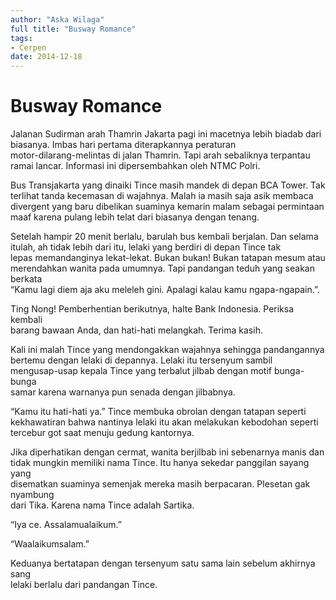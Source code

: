 ```yaml
---
author: "Aska Wilaga"
full title: "Busway Romance"
tags:
- Cerpen
date: 2014-12-18
---
```


# Busway Romance

Jalanan Sudirman arah Thamrin Jakarta pagi ini macetnya lebih biadab dari  
biasanya. Imbas hari pertama diterapkannya peraturan  
motor-dilarang-melintas di jalan Thamrin. Tapi arah sebaliknya terpantau  
ramai lancar. Informasi ini dipersembahkan oleh NTMC Polri.

Bus Transjakarta yang dinaiki Tince masih mandek di depan BCA Tower. Tak  
terlihat tanda kecemasan di wajahnya. Malah ia masih saja asik membaca  
divergent yang baru dibelikan suaminya kemarin malam sebagai permintaan  
maaf karena pulang lebih telat dari biasanya dengan tenang.

Setelah hampir 20 menit berlalu, barulah bus kembali berjalan. Dan selama  
itulah, ah tidak lebih dari itu, lelaki yang berdiri di depan Tince tak  
lepas memandanginya lekat-lekat. Bukan bukan! Bukan tatapan mesum atau  
merendahkan wanita pada umumnya. Tapi pandangan teduh yang seakan berkata  
“Kamu lagi diem aja aku meleleh gini. Apalagi kalau kamu ngapa-ngapain.”.

Ting Nong! Pemberhentian berikutnya, halte Bank Indonesia. Periksa kembali  
barang bawaan Anda, dan hati-hati melangkah. Terima kasih.

Kali ini malah Tince yang mendongakkan wajahnya sehingga pandangannya  
bertemu dengan lelaki di depannya. Lelaki itu tersenyum sambil  
mengusap-usap kepala Tince yang terbalut jilbab dengan motif bunga-bunga  
samar karena warnanya pun senada dengan jilbabnya.

“Kamu itu hati-hati ya.” Tince membuka obrolan dengan tatapan seperti  
kekhawatiran bahwa nantinya lelaki itu akan melakukan kebodohan seperti  
tercebur got saat menuju gedung kantornya.

Jika diperhatikan dengan cermat, wanita berjilbab ini sebenarnya manis dan  
tidak mungkin memiliki nama Tince. Itu hanya sekedar panggilan sayang yang  
disematkan suaminya semenjak mereka masih berpacaran. Plesetan gak nyambung  
dari Tika. Karena nama Tince adalah Sartika.

“Iya ce. Assalamualaikum.”

“Waalaikumsalam.”

Keduanya bertatapan dengan tersenyum satu sama lain sebelum akhirnya sang  
lelaki berlalu dari pandangan Tince.